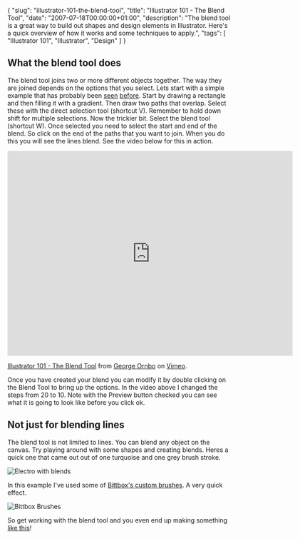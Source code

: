 {
  "slug": "illustrator-101-the-blend-tool",
  "title": "Illustrator 101 - The Blend Tool",
  "date": "2007-07-18T00:00:00+01:00",
  "description": "The blend tool is a great way to build out shapes and design elements in Illustrator. Here's a quick overview of how it works and some techniques to apply.",
  "tags": [
    "Illustrator 101",
    "Illustrator",
    "Design"
  ]
}

## What the blend tool does

The blend tool joins two or more different objects together. The way they are joined depends on the options that you select. Lets start with a simple example that has probably been [seen][1] [before][2]. Start by drawing a rectangle and then filling it with a gradient. Then draw two paths that overlap. Select these with the direct selection tool (shortcut V). Remember to hold down shift for multiple selections. Now the trickier bit. Select the blend tool (shortcut W). Once selected you need to select the start and end of the blend. So click on the end of the paths that you want to join. When you do this you will see the lines blend. See the video below for this in action.

<iframe src="https://player.vimeo.com/video/32933826?title=0&amp;byline=0&amp;portrait=0" width="640" height="459" frameborder="0" webkitAllowFullScreen mozallowfullscreen allowFullScreen></iframe><p><a href="https://vimeo.com/32933826">Illustrator 101 - The Blend Tool</a> from <a href="https://vimeo.com/shapeshed">George Ornbo</a> on <a href="https://vimeo.com">Vimeo</a>.</p>

Once you have created your blend you can modify it by double clicking on the Blend Tool to bring up the options. In the video above I changed the steps from 20 to 10. Note with the Preview button checked you can see what it is going to look like before you click ok. 

## Not just for blending lines

The blend tool is not limited to lines. You can blend any object on the canvas. Try playing around with some shapes and creating blends. Heres a quick one that came out out of one turquoise and one grey brush stroke.

![Electro with blends][3] 

In this example I've used some of [Bittbox's custom brushes][4]. A very quick effect. 

![Bittbox Brushes][5] 

So get working with the blend tool and you even end up making something [like this][6]!

 [1]: http://veerle.duoh.com/blog/comments/using_the_blend_tool_and_distort_zig_zag_effect_in_illustrator/
 [2]: http://www.ndesign-studio.com/resources/tutorials/abstract-background/
 [3]: https://shapeshed.com/images/articles/electro.png 
 [4]: http://www.bittbox.com/illustrator/28-free-illustrator-brushes-for-making-swooshes-and-swirls/
 [5]: https://shapeshed.com/images/articles/brushes.png
 [6]: http://www.serioussituations.com/2007/03/semicompetitive_east.html
